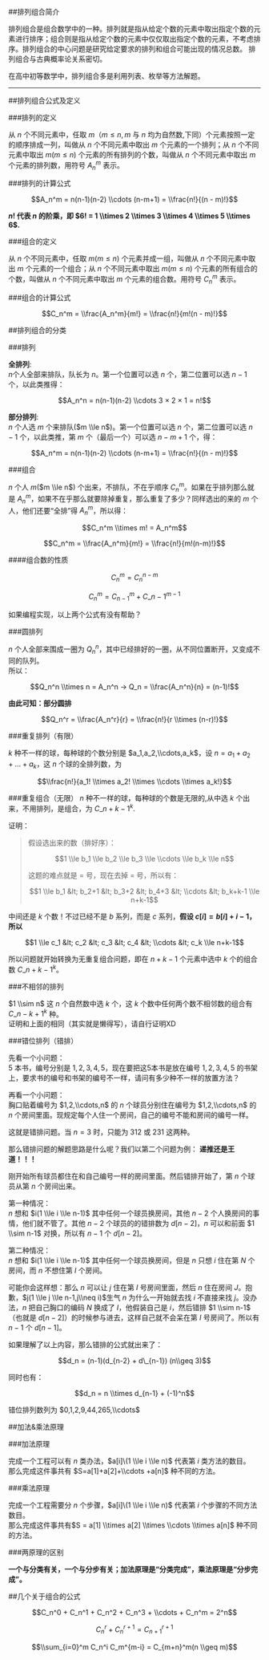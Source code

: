 \##排列组合简介

排列组合是组合数学中的一种。排列就是指从给定个数的元素中取出指定个数的元素进行排序；组合则是指从给定个数的元素中仅仅取出指定个数的元素，不考虑排序。排列组合的中心问题是研究给定要求的排列和组合可能出现的情况总数。 排列组合与古典概率论关系密切。

在高中初等数学中，排列组合多是利用列表、枚举等方法解题。

* * *

\##排列组合公式及定义

\###排列的定义

从 $n$ 个不同元素中，任取 $m$（$m≤n,m$ 与 $n$ 均为自然数,下同）个元素按照一定的顺序排成一列，叫做从 $n$ 个不同元素中取出 $m$ 个元素的一个排列；从 $n$ 个不同元素中取出 $m$($m≤n$) 个元素的所有排列的个数，叫做从 $n$ 个不同元素中取出 $m$ 个元素的排列数，用符号 $A_n^m$ 表示。

\###排列的计算公式

$$A_n^m = n(n-1)(n-2) \\cdots (n-m+1) = \\frac{n!}{(n - m)!}$$

**$n!$ 代表 $n$ 的阶乘，即 $6! = 1 \\times 2 \\times 3 \\times 4 \\times 5 \\times 6$.**

\###组合的定义

从 $n$ 个不同元素中，任取 $m$($m≤n$) 个元素并成一组，叫做从 $n$ 个不同元素中取出 $m$ 个元素的一个组合；从 $n$ 个不同元素中取出 $m$($m≤n$) 个元素的所有组合的个数，叫做从 $n$ 个不同元素中取出 $m$ 个元素的组合数。用符号 $C_n^m$ 表示。

\###组合的计算公式

$$C_n^m = \\frac{A_n^m}{m!} = \\frac{n!}{m!(n - m)!}$$

\##排列组合的分类

\###排列

**全排列**:<br>
$n$个人全部来排队，队长为 $n$。第一个位置可以选 $n$ 个，第二位置可以选 $n-1$ 个，以此类推得：

$$A_n^n = n(n-1)(n-2) \\cdots 3 × 2 × 1 = n!$$

**部分排列**:<br>
$n$ 个人选 $m$ 个来排队($m \\le n$)。第一个位置可以选 $n$ 个，第二位置可以选 $n-1$ 个，以此类推，第 $m$ 个（最后一个）可以选 $n-m+1$ 个，得：

$$A_n^m = n(n-1)(n-2) \\cdots (n-m+1) = \\frac{n!}{(n - m)!}$$

\###组合

$n$ 个人 $m$($m \\le n$) 个出来，不排队，不在乎顺序 $C_n^m$。如果在乎排列那么就是 $A_n^m$，如果不在乎那么就要除掉重复，那么重复了多少？同样选出的来的 $m$ 个人，他们还要“全排”得 $A_n^m$，所以得：

$$C_n^m \\times m! = A_n^m$$

$$C_n^m = \\frac{A_n^m}{m!} = \\frac{n!}{m!(n-m)!}$$

\####组合数的性质

$$C_n^m = C_{n}^{n-m}$$

$$C_n^m = C_{n-1}^{m} + C\_{n-1}^{m-1}$$

如果编程实现，以上两个公式有没有帮助？

\###圆排列

$n$ 个人全部来围成一圈为 $Q_n^n$，其中已经排好的一圈，从不同位置断开，又变成不同的队列。<br>
所以：

$$Q_n^n \\times n = A_n^n → Q_n = \\frac{A_n^n}{n} = (n-1)!$$

**由此可知：部分圆排**

$$Q_n^r = \\frac{A_n^r}{r} = \\frac{n!}{r \\times (n-r)!}$$

\###重复排列（有限）

$k$ 种不一样的球，每种球的个数分别是 $a_1,a_2,\\cdots,a_k$，设 $n=a_1+a_2+…+a_k$，这 $n$ 个球的全排列数，为

$$\\frac{n!}{a_1! \\times a_2! \\times \\cdots \\times a_k!}$$

\###重复组合（无限）
$n$ 种不一样的球，每种球的个数是无限的,从中选 $k$ 个出来，不用排列，是组合，为 $C\_{n+k-1}^{k}$.

证明：

> 假设选出来的数（排好序）：
>
> $$1 \\le b_1 \\le b_2 \\le b_3 \\le \\cdots \\le b_k \\le n$$
>
> 这题的难点就是 $=$ 号，现在去掉 $=$ 号，所以有：
>
> $$1 \\le b_1 &lt; b_2+1 &lt; b_3+2 &lt; b_4+3 &lt; \\cdots &lt; b_k+k-1 \\le n+k-1$$

中间还是 $k$ 个数！不过已经不是 $b$ 系列，而是 $c$ 系列，**假设 $c[i]=b[i]+i-1$，所以**

$$1 \\le c_1 &lt; c_2 &lt; c_3 &lt; c_4 &lt; \\cdots &lt; c_k \\le n+k-1$$

所以问题就开始转换为无重复组合问题，即在 $n+k-1$ 个元素中选中 $k$ 个的组合数 $C\_{n+k-1}^{k}$。

\###不相邻的排列

$1 \\sim n$ 这 $n$ 个自然数中选 $k$ 个，这 $k$ 个数中任何两个数不相邻数的组合有 $C\_{n-k+1}^{k}$ 种。<br>
证明和上面的相同（其实就是懒得写），请自行证明XD

\###错位排列（错排）

先看一个小问题：<br>
$5$ 本书，编号分别是 $1,2,3,4,5$，现在要把这5本书是放在编号 $1,2,3,4,5$ 的书架上，要求书的编号和书架的编号不一样，请问有多少种不一样的放置方法？

再看一个小问题：<br>
胸口贴着编号为 $1,2,\\cdots,n$ 的 $n$ 个球员分别住在编号为 $1,2,\\cdots,n$ 的 $n$ 个房间里面。现规定每个人住一个房间，自己的编号不能和房间的编号一样。

这就是错排问题。当 $n=3$ 时，只能为 312 或 231 这两种。

那么错排问题的解题思路是什么呢？我们以第二个问题为例：
**递推还是王道！！！**

刚开始所有球员都住在和自己编号一样的房间里面。然后错排开始了，第 $n$ 个球员从第 $n$ 个房间出来。

第一种情况：<br>
$n$ 想和 $i(1 \\le i \\le n-1)$ 其中任何一个球员换房间，其他 $n-2$ 个人换房间的事情，他们就不管了。其他 $n-2$ 个球员的的错排数为 $d[n-2]$，$n$ 可以和前面 $1 \\sim n-1$ 对换，所以有 $n-1$ 个 $d[n-2]$。

第二种情况：<br>
$n$ 想和 $i(1 \\le i \\le n-1)$ 其中任何一个球员换房间，但是 $n$ 只想 $i$ 住在第 $N$ 个房间，而 $n$ 不想住第 $I$ 个房间。

可能你会这样想：那么 $n$ 可以让 $j$ 住在第 $I$ 号房间里面，然后 $n$ 住在房间 $J$。抱歉，$j(1 \\le j \\le n-1,j\\neq i)$生气 $n$ 为什么一开始就去找 $i$ 不直接来找 $j$。没办法，$n$ 把自己胸口的编码 $N$ 换成了 $I$，他假装自己是 $i$，然后错排 $1 \\sim n-1$（也就是 $d[n-2]$）的时候参与进去，这样自己就不会呆在第 $I$ 号房间了。所以有 $n-1$ 个 $d[n-1]$。

如果理解了以上内容，那么错排的公式就出来了：

$$d_n = (n-1)(d_{n-2} + d\_{n-1}) (n\\geq 3)$$

同时也有：

$$d_n = n \\times d_{n-1} + (-1)^n$$

错位排列数列为 $0,1,2,9,44,265,\\cdots$

\##加法&乘法原理

\###加法原理

完成一个工程可以有 $n$ 类办法，$a[i]\(1 \\le i \\le n)$ 代表第 $i$ 类方法的数目。<br>
那么完成这件事共有 $S=a[1]+a[2]+\\cdots +a[n]$ 种不同的方法。

\###乘法原理

完成一个工程需要分 $n$ 个步骤，$a[i]\(1 \\le i \\le n)$ 代表第 $i$ 个步骤的不同方法数目。<br>
那么完成这件事共有$S = a[1] \\times a[2] \\times \\cdots \\times a[n]$ 种不同的方法。

\###两原理的区别

**一个与分类有关，一个与分步有关；加法原理是“分类完成”，乘法原理是“分步完成”。**

\##几个关于组合的公式

$$C_n^0 + C_n^1 + C_n^2 + C_n^3 + \\cdots + C_n^m = 2^n$$

$$C_n^r + C_n^{r+1} = C_{n+1}^{r+1}$$

$$\\sum_{i=0}^m C_n^i C_m^{m-i} = C_{m+n}^m(n \\geq m)$$
